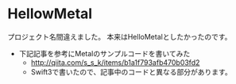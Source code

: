 # HellowMetal
プロジェクト名間違えました。
本来はHelloMetalとしたかったのです。

* 下記記事を参考にMetalのサンプルコードを書いてみた
  - http://qiita.com/s_s_k/items/b1a1f793afb470b03fd2
  - Swift3で書いたので、記事中のコードと異なる部分があります。
